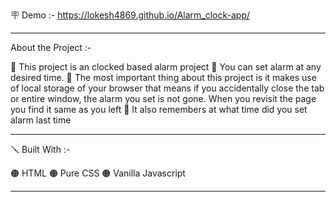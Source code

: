 🪧 Demo :- https://lokesh4869.github.io/Alarm_clock-app/

---

About the Project :-

🔴 This project is an clocked based alarm project
🔴 You can set alarm at any desired time.
🔴 The most important thing about this project is it makes use of local storage of your browser that means if you accidentally close the tab or entire
window, the alarm you set is not gone. When you revisit the page you find it same as you left
🔴 It also remembers at what time did you set alarm last time

---

🪛 Built With :-

🟠 HTML
🟠 Pure CSS
🟠 Vanilla Javascript

---

